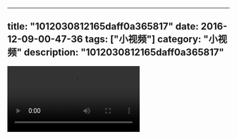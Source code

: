 
---
title: "1012030812165daff0a365817"
date: 2016-12-09-00-47-36
tags: ["小视频"]
category: "小视频"
description: "1012030812165daff0a365817"
---
<video src="http://ohtsqip0g.bkt.clouddn.com/1012030812165daff0a365817.mp4" controls="controls"></video>
